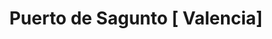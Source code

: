 ---
title: Puerto de Sagunto [ Valencia]
url: /puerto-de-sagunto-valencia/
latitude: 39.664
longitude: -0.215
---